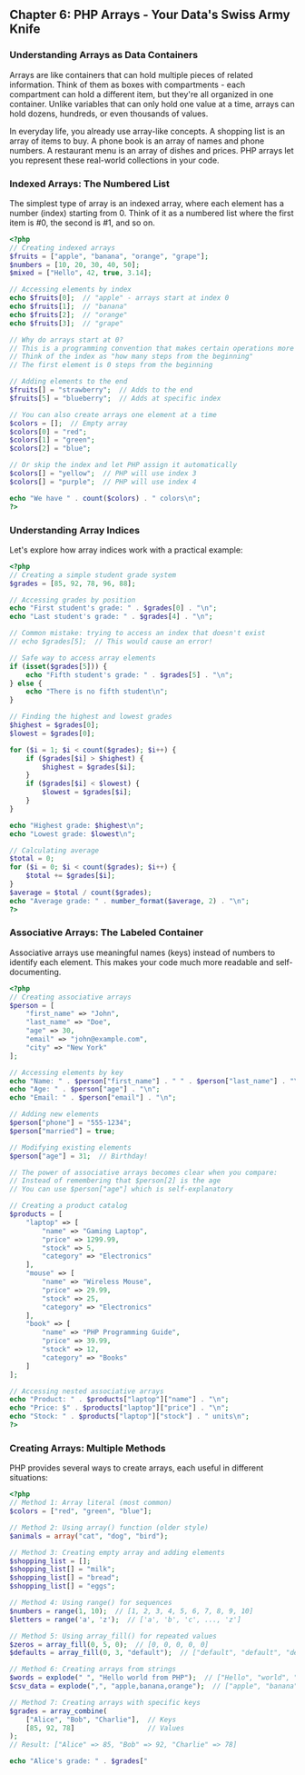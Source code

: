 ## Chapter 6: PHP Arrays - Your Data's Swiss Army Knife

### Understanding Arrays as Data Containers

Arrays are like containers that can hold multiple pieces of related information. Think of them as boxes with compartments - each compartment can hold a different item, but they're all organized in one container. Unlike variables that can only hold one value at a time, arrays can hold dozens, hundreds, or even thousands of values.

In everyday life, you already use array-like concepts. A shopping list is an array of items to buy. A phone book is an array of names and phone numbers. A restaurant menu is an array of dishes and prices. PHP arrays let you represent these real-world collections in your code.

### Indexed Arrays: The Numbered List

The simplest type of array is an indexed array, where each element has a number (index) starting from 0. Think of it as a numbered list where the first item is #0, the second is #1, and so on.

```php
<?php
// Creating indexed arrays
$fruits = ["apple", "banana", "orange", "grape"];
$numbers = [10, 20, 30, 40, 50];
$mixed = ["Hello", 42, true, 3.14];

// Accessing elements by index
echo $fruits[0];  // "apple" - arrays start at index 0
echo $fruits[1];  // "banana"
echo $fruits[2];  // "orange"
echo $fruits[3];  // "grape"

// Why do arrays start at 0?
// This is a programming convention that makes certain operations more efficient
// Think of the index as "how many steps from the beginning"
// The first element is 0 steps from the beginning

// Adding elements to the end
$fruits[] = "strawberry";  // Adds to the end
$fruits[5] = "blueberry";  // Adds at specific index

// You can also create arrays one element at a time
$colors = [];  // Empty array
$colors[0] = "red";
$colors[1] = "green";
$colors[2] = "blue";

// Or skip the index and let PHP assign it automatically
$colors[] = "yellow";  // PHP will use index 3
$colors[] = "purple";  // PHP will use index 4

echo "We have " . count($colors) . " colors\n";
?>
```

### Understanding Array Indices

Let's explore how array indices work with a practical example:

```php
<?php
// Creating a simple student grade system
$grades = [85, 92, 78, 96, 88];

// Accessing grades by position
echo "First student's grade: " . $grades[0] . "\n";
echo "Last student's grade: " . $grades[4] . "\n";

// Common mistake: trying to access an index that doesn't exist
// echo $grades[5];  // This would cause an error!

// Safe way to access array elements
if (isset($grades[5])) {
    echo "Fifth student's grade: " . $grades[5] . "\n";
} else {
    echo "There is no fifth student\n";
}

// Finding the highest and lowest grades
$highest = $grades[0];
$lowest = $grades[0];

for ($i = 1; $i < count($grades); $i++) {
    if ($grades[$i] > $highest) {
        $highest = $grades[$i];
    }
    if ($grades[$i] < $lowest) {
        $lowest = $grades[$i];
    }
}

echo "Highest grade: $highest\n";
echo "Lowest grade: $lowest\n";

// Calculating average
$total = 0;
for ($i = 0; $i < count($grades); $i++) {
    $total += $grades[$i];
}
$average = $total / count($grades);
echo "Average grade: " . number_format($average, 2) . "\n";
?>
```

### Associative Arrays: The Labeled Container

Associative arrays use meaningful names (keys) instead of numbers to identify each element. This makes your code much more readable and self-documenting.

```php
<?php
// Creating associative arrays
$person = [
    "first_name" => "John",
    "last_name" => "Doe",
    "age" => 30,
    "email" => "john@example.com",
    "city" => "New York"
];

// Accessing elements by key
echo "Name: " . $person["first_name"] . " " . $person["last_name"] . "\n";
echo "Age: " . $person["age"] . "\n";
echo "Email: " . $person["email"] . "\n";

// Adding new elements
$person["phone"] = "555-1234";
$person["married"] = true;

// Modifying existing elements
$person["age"] = 31;  // Birthday!

// The power of associative arrays becomes clear when you compare:
// Instead of remembering that $person[2] is the age
// You can use $person["age"] which is self-explanatory

// Creating a product catalog
$products = [
    "laptop" => [
        "name" => "Gaming Laptop",
        "price" => 1299.99,
        "stock" => 5,
        "category" => "Electronics"
    ],
    "mouse" => [
        "name" => "Wireless Mouse",
        "price" => 29.99,
        "stock" => 25,
        "category" => "Electronics"
    ],
    "book" => [
        "name" => "PHP Programming Guide",
        "price" => 39.99,
        "stock" => 12,
        "category" => "Books"
    ]
];

// Accessing nested associative arrays
echo "Product: " . $products["laptop"]["name"] . "\n";
echo "Price: $" . $products["laptop"]["price"] . "\n";
echo "Stock: " . $products["laptop"]["stock"] . " units\n";
?>
```

### Creating Arrays: Multiple Methods

PHP provides several ways to create arrays, each useful in different situations:

```php
<?php
// Method 1: Array literal (most common)
$colors = ["red", "green", "blue"];

// Method 2: Using array() function (older style)
$animals = array("cat", "dog", "bird");

// Method 3: Creating empty array and adding elements
$shopping_list = [];
$shopping_list[] = "milk";
$shopping_list[] = "bread";
$shopping_list[] = "eggs";

// Method 4: Using range() for sequences
$numbers = range(1, 10);  // [1, 2, 3, 4, 5, 6, 7, 8, 9, 10]
$letters = range('a', 'z');  // ['a', 'b', 'c', ..., 'z']

// Method 5: Using array_fill() for repeated values
$zeros = array_fill(0, 5, 0);  // [0, 0, 0, 0, 0]
$defaults = array_fill(0, 3, "default");  // ["default", "default", "default"]

// Method 6: Creating arrays from strings
$words = explode(" ", "Hello world from PHP");  // ["Hello", "world", "from", "PHP"]
$csv_data = explode(",", "apple,banana,orange");  // ["apple", "banana", "orange"]

// Method 7: Creating arrays with specific keys
$grades = array_combine(
    ["Alice", "Bob", "Charlie"],  // Keys
    [85, 92, 78]                  // Values
);
// Result: ["Alice" => 85, "Bob" => 92, "Charlie" => 78]

echo "Alice's grade: " . $grades["
```
